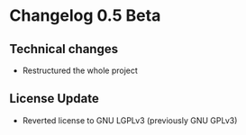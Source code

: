 # Changelog 0.5 Beta

## Technical changes
* Restructured the whole project

## License Update
* Reverted license to GNU LGPLv3 (previously GNU GPLv3)